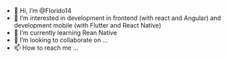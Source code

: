 - 👋 Hi, I’m @Florido14
- 👀 I’m interested in development in frontend (with react and Angular) and development mobile (with Flutter and React Native)
- 🌱 I’m currently learning Rean Native
- 💞️ I’m looking to collaborate on ...
- 📫 How to reach me ...

<!---
Florido14/Florido14 is a ✨ special ✨ repository because its `README.md` (this file) appears on your GitHub profile.
You can click the Preview link to take a look at your changes.
--->

